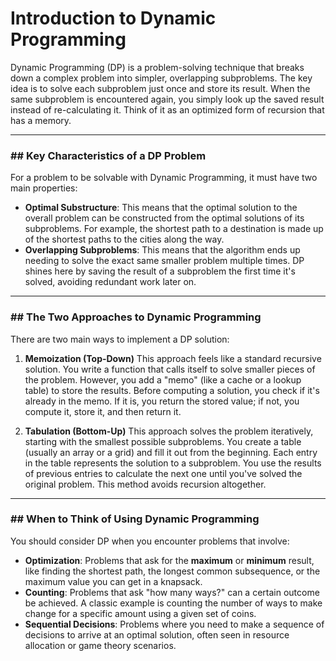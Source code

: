 # Introduction to Dynamic Programming

Dynamic Programming (DP) is a problem-solving technique that breaks down a complex problem into simpler, overlapping subproblems. The key idea is to solve each subproblem just once and store its result. When the same subproblem is encountered again, you simply look up the saved result instead of re-calculating it. Think of it as an optimized form of recursion that has a memory.

***

### ## Key Characteristics of a DP Problem

For a problem to be solvable with Dynamic Programming, it must have two main properties:

* **Optimal Substructure**: This means that the optimal solution to the overall problem can be constructed from the optimal solutions of its subproblems. For example, the shortest path to a destination is made up of the shortest paths to the cities along the way.
* **Overlapping Subproblems**: This means that the algorithm ends up needing to solve the exact same smaller problem multiple times. DP shines here by saving the result of a subproblem the first time it's solved, avoiding redundant work later on.

***

### ## The Two Approaches to Dynamic Programming

There are two main ways to implement a DP solution:

1.  **Memoization (Top-Down)** 
    This approach feels like a standard recursive solution. You write a function that calls itself to solve smaller pieces of the problem. However, you add a "memo" (like a cache or a lookup table) to store the results. Before computing a solution, you check if it's already in the memo. If it is, you return the stored value; if not, you compute it, store it, and then return it.

2.  **Tabulation (Bottom-Up)**
    This approach solves the problem iteratively, starting with the smallest possible subproblems. You create a table (usually an array or a grid) and fill it out from the beginning. Each entry in the table represents the solution to a subproblem. You use the results of previous entries to calculate the next one until you've solved the original problem. This method avoids recursion altogether.

***

### ## When to Think of Using Dynamic Programming

You should consider DP when you encounter problems that involve:

* **Optimization**: Problems that ask for the **maximum** or **minimum** result, like finding the shortest path, the longest common subsequence, or the maximum value you can get in a knapsack.
* **Counting**: Problems that ask "how many ways?" can a certain outcome be achieved. A classic example is counting the number of ways to make change for a specific amount using a given set of coins.
* **Sequential Decisions**: Problems where you need to make a sequence of decisions to arrive at an optimal solution, often seen in resource allocation or game theory scenarios.